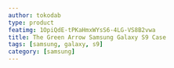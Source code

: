 ```yaml
---
author: tokodab
type: product
featimg: 1OpiQdE-tPKaHmxWYsS6-4LG-VS8B2vwa
title: The Green Arrow Samsung Galaxy S9 Case
tags: [samsung, galaxy, s9]
category: [samsung]
---
```

